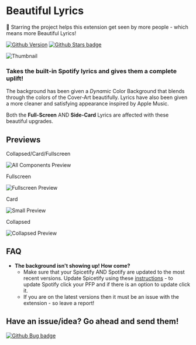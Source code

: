 # Beautiful Lyrics
🌟 Starring the project helps this extension get seen by more people - which means more Beautiful Lyrics! 

[![Github Version](https://img.shields.io/github/v/release/surfbryce/beautiful-lyrics)](https://github.com/surfbryce/beautiful-lyrics/) [![Github Stars badge](https://img.shields.io/github/stars/surfbryce/beautiful-lyrics?style=social)](https://github.com/surfbryce/beautiful-lyrics/)

![Thumbnail](./previews/thumbnail.gif)
### Takes the built-in Spotify lyrics and gives them a complete uplift!

The background has been given a *Dynamic* Color Background that blends through the colors of the Cover-Art beautifully. Lyrics have also been given a more cleaner and satisfying appearance inspired by Apple Music.

Both the **Full-Screen** AND **Side-Card** Lyrics are affected with these beautiful upgrades.

## Previews
Collapsed/Card/Fullscreen

![All Components Preview](./previews/all-components-preview.gif)

Fullscreen

![Fullscreen Preview](./previews/fullscreen-preview.gif)

Card

![Small Preview](./previews/card-preview.gif)

Collapsed

![Collapsed Preview](./previews/collapsed-preview.gif)

## FAQ
- **The background isn't showing up! How come?**
	- Make sure that your Spicetify AND Spotify are updated to the most recent versions. Update Spicetify using these [instructions](https://spicetify.app/docs/getting-started/#updating) - to update Spotify click your PFP and if there is an option to update click it.
	- If you are on the latest versions then it must be an issue with the extension - so leave a report!

## Have an issue/idea? Go ahead and send them!

[![Github Bug badge](https://img.shields.io/github/issues/surfbryce/beautiful-lyrics)](https://github.com/surfbryce/beautiful-lyrics/issues)